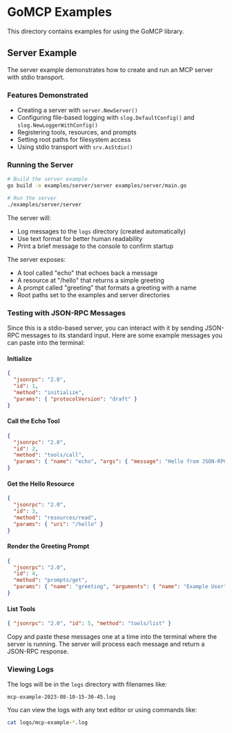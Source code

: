 # GoMCP Examples

This directory contains examples for using the GoMCP library.

## Server Example

The server example demonstrates how to create and run an MCP server with stdio transport.

### Features Demonstrated

- Creating a server with `server.NewServer()`
- Configuring file-based logging with `slog.DefaultConfig()` and `slog.NewLoggerWithConfig()`
- Registering tools, resources, and prompts
- Setting root paths for filesystem access
- Using stdio transport with `srv.AsStdio()`

### Running the Server

```bash
# Build the server example
go build -o examples/server/server examples/server/main.go

# Run the server
./examples/server/server
```

The server will:

- Log messages to the `logs` directory (created automatically)
- Use text format for better human readability
- Print a brief message to the console to confirm startup

The server exposes:

- A tool called "echo" that echoes back a message
- A resource at "/hello" that returns a simple greeting
- A prompt called "greeting" that formats a greeting with a name
- Root paths set to the examples and server directories

### Testing with JSON-RPC Messages

Since this is a stdio-based server, you can interact with it by sending JSON-RPC messages to its standard input. Here are some example messages you can paste into the terminal:

#### Initialize

```json
{
  "jsonrpc": "2.0",
  "id": 1,
  "method": "initialize",
  "params": { "protocolVersion": "draft" }
}
```

#### Call the Echo Tool

```json
{
  "jsonrpc": "2.0",
  "id": 2,
  "method": "tools/call",
  "params": { "name": "echo", "args": { "message": "Hello from JSON-RPC!" } }
}
```

#### Get the Hello Resource

```json
{
  "jsonrpc": "2.0",
  "id": 3,
  "method": "resources/read",
  "params": { "uri": "/hello" }
}
```

#### Render the Greeting Prompt

```json
{
  "jsonrpc": "2.0",
  "id": 4,
  "method": "prompts/get",
  "params": { "name": "greeting", "arguments": { "name": "Example User" } }
}
```

#### List Tools

```json
{ "jsonrpc": "2.0", "id": 5, "method": "tools/list" }
```

Copy and paste these messages one at a time into the terminal where the server is running. The server will process each message and return a JSON-RPC response.

### Viewing Logs

The logs will be in the `logs` directory with filenames like:

```
mcp-example-2023-08-10-15-30-45.log
```

You can view the logs with any text editor or using commands like:

```bash
cat logs/mcp-example-*.log
```
